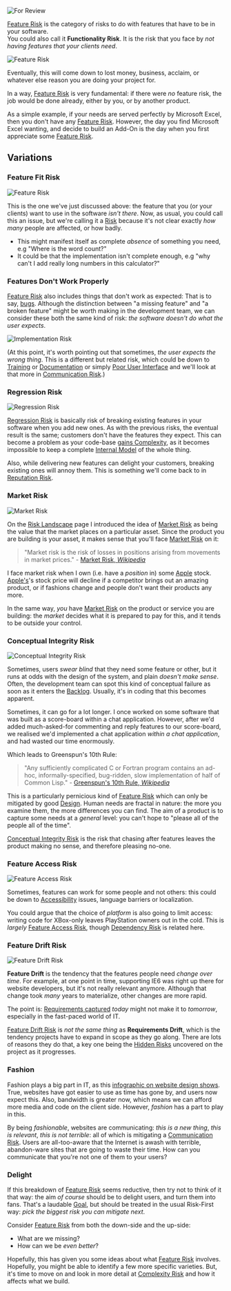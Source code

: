 ![For Review](images/state/for-review.png)

[Feature Risk](Feature-Risk) is the category of risks to do with features that have to be in your software.   
You could also call it **Functionality Risk**.  It is the risk that you face by _not having features that your clients need_.  

![Feature Risk](images/generated/feature-risk.png) 

Eventually, this will come down to lost money, business, acclaim, or whatever else reason you are doing your project for.

In a way, [Feature Risk](Feature-Risk) is very fundamental:  if there were _no_ feature risk, the job would be done already, either by you, or by another product.  

As a simple example, if your needs are served perfectly by Microsoft Excel, then you don't have any [Feature Risk](Feature-Risk).  However, the day you find Microsoft Excel wanting, and decide to build an Add-On is the day when you first appreciate some [Feature Risk](Feature-Risk).

## Variations

### Feature Fit Risk

![Feature Risk](images/generated/fit-risk.png) 

This is the one we've just discussed above: the feature that you (or your clients) want to use in the software _isn't there_.   Now, as usual, you could call this an issue, but we're calling it a [Risk](Glossary#Risk) because it's not clear exactly _how many_ people are affected, or how badly. 

 - This might manifest itself as complete _absence_ of something you need, e.g "Where is the word count?"
 - It could be that the implementation isn't complete enough, e.g "why can't I add really long numbers in this calculator?"

### Features Don't Work Properly

[Feature Risk](Feature-Risk) also includes things that don't work as expected: That is to say, [bugs](https://en.wikipedia.org/wiki/Software_bug).   Although the distinction between "a missing feature" and "a broken feature" might be worth making in the development team, we can consider these both the same kind of risk:  _the software doesn't do what the user expects_.

![Implementation Risk](images/generated/implementation-risk.png) 

(At this point, it's worth pointing out that sometimes, _the user expects the wrong thing_.  This is a different but related risk, which could be down to [Training](Training) or [Documentation](Documentation) or simply [Poor User Interface](Communication-Risk) and we'll look at that more in [Communication Risk](Communication-Risk).)

### Regression Risk

![Regression Risk](images/generated/regression-risk.png) 

[Regression Risk](Feature-Risk#regression-risk) is basically risk of breaking existing features in your software when you add new ones.  As with the previous risks, the eventual result is the same; customers don't have the features they expect.  This can become a problem as your code-base [gains Complexity](Complexity-Risk), as it becomes impossible to keep a complete [Internal Model](Glossary#Internal-Model) of the whole thing.

Also, while delivering new features can delight your customers, breaking existing ones will annoy them.  This is something we'll come back to in [Reputation Risk](Operational-Risk#reputational-risk).

### Market Risk

![Market Risk](images/generated/market-risk.png) 

On the [Risk Landscape](Risk-Landscape) page I introduced the idea of [Market Risk](Feature-Risk#market-risk) as being the value that the market places on a particular asset.  Since the product you are building is your asset, it makes sense that you'll face [Market Risk](Feature-Risk#market-risk) on it:

 > "Market risk is the risk of losses in positions arising from movements in market prices." - [Market Risk, _Wikipedia_](https://en.wikipedia.org/wiki/Market_risk)

I face market risk when I own (i.e. have a _position_ in) some [Apple](http://apple.com) stock.  [Apple's](http://apple.com)'s stock price will decline if a competitor brings out an amazing product, or if fashions change and people don't want their products any more.

In the same way, _you_ have [Market Risk](Feature-Risk#market-risk) on the product or service you are building:  the _market_ decides what it is prepared to pay for this, and it tends to be outside your control.     

### Conceptual Integrity Risk

![Conceptual Integrity Risk](images/generated/conceptual-integrity-risk.png) 

Sometimes, users _swear blind_ that they need some feature or other, but it runs at odds with the design of the system, and plain _doesn't make sense_.   Often, the development team can spot this kind of conceptual failure as soon as it enters the [Backlog](Prioritisation). Usually, it's in coding that this becomes apparent.  

Sometimes, it can go for a lot longer.  I once worked on some software that was built as a score-board within a chat application.  However, after we'd added much-asked-for commenting and reply features to our score-board, we realised we'd implemented a chat application _within a chat application_, and had wasted our time enormously.  

Which leads to Greenspun's 10th Rule:

> "Any sufficiently complicated C or Fortran program contains an ad-hoc, informally-specified, bug-ridden, slow implementation of half of Common Lisp." - [Greenspun's 10th Rule, _Wikipedia_](https://en.wikipedia.org/wiki/Greenspun's_tenth_rule)

This is a particularly pernicious kind of [Feature Risk](Feature-Risk) which can only be mitigated by good [Design](Design).  Human needs are fractal in nature: the more you examine them, the more differences you can find.  The aim of a product is to capture some needs at a *general* level:  you can't hope to "please all of the people all of the time".  

[Conceptual Integrity Risk](Feature-Risk#conceptual-integrity-risk) is the risk that chasing after features leaves the product making no sense, and therefore pleasing no-one.   

### Feature Access Risk

![Feature Access Risk](images/generated/feature-access-risk.png) 

Sometimes, features can work for some people and not others:  this could be down to [Accessibility](https://en.wikipedia.org/wiki/Accessibility) issues, language barriers or localization.   

You could argue that the choice of _platform_ is also going to limit access:  writing code for XBox-only leaves PlayStation owners out in the cold.   This is _largely_ [Feature Access Risk](Feature-Risk#feature-access-risk), though [Dependency Risk](Dependency-Risk) is related here.

### Feature Drift Risk

![Feature Drift Risk](images/generated/feature-drift-risk.png) 

**Feature Drift** is the tendency that the features people need _change over time_.   For example, at one point in time, supporting IE6 was right up there for website developers, but it's not really relevant anymore.  Although that change took _many_ years to materialize, other changes are more rapid.    

The point is:  [Requirements captured](Requirements-Capture) _today_ might not make it to _tomorrow_, especially in the fast-paced world of IT.  

[Feature Drift Risk](Feature-Risk#feature-drift-risk) is _not the same thing_ as **Requirements Drift**, which is the tendency projects have to expand in scope as they go along.  There are lots of reasons they do that, a key one being the [Hidden Risks](Glossary#hidden-risk) uncovered on the project as it progresses.

### Fashion

Fashion plays a big part in IT, as this [infographic on website design shows](https://designers.hubspot.com/blog/the-history-of-web-design-infographic).  True, websites have got easier to use as time has gone by, and users now expect this.  Also, bandwidth is greater now, which means we can afford more media and code on the client side.  However, _fashion_ has a part to play in this.  


By being _fashionable_, websites are communicating:   _this is a new thing_, _this is relevant_, _this is not terrible_:  all of which is mitigating a [Communication Risk](Communication-Risk).  Users are all-too-aware that the Internet is awash with terrible, abandon-ware sites that are going to waste their time.  How can you communicate that you're not one of them to your users?

### Delight

If this breakdown of [Feature Risk](Feature-Risk) seems reductive, then try not to think of it that way:  the aim _of course_ should be to delight users, and turn them into fans.  That's a laudable [Goal](Glossary#Goal-In-Mind), but should be treated in the usual Risk-First way:  _pick the biggest risk you can mitigate next_.   

Consider [Feature Risk](Feature-Risk) from both the down-side and the up-side:  

 - What are we missing?
 - How can we be _even better_?

Hopefully, this has given you some ideas about what [Feature Risk](Feature-Risk) involves.   Hopefully, you might be able to identify a few more specific varieties.  But, it's time to move on and look in more detail at [Complexity Risk](Complexity-Risk) and how it affects what we build.
 
 
